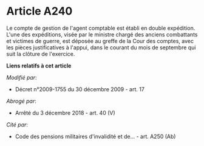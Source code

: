 # Article A240

Le compte de gestion de l'agent comptable est établi en double expédition. L'une des expéditions, visée par le ministre
chargé des anciens combattants et victimes de guerre, est déposée au greffe de la Cour des comptes, avec les pièces
justificatives à l'appui, dans le courant du mois de septembre qui suit la clôture de l'exercice.

**Liens relatifs à cet article**

_Modifié par_:

  - Décret n°2009-1755 du 30 décembre 2009 - art. 17

_Abrogé par_:

  - Arrêté du 3 décembre 2018 - art. 40 (V)

_Cité par_:

  - Code des pensions militaires d'invalidité et de... - art. A250 (Ab)
